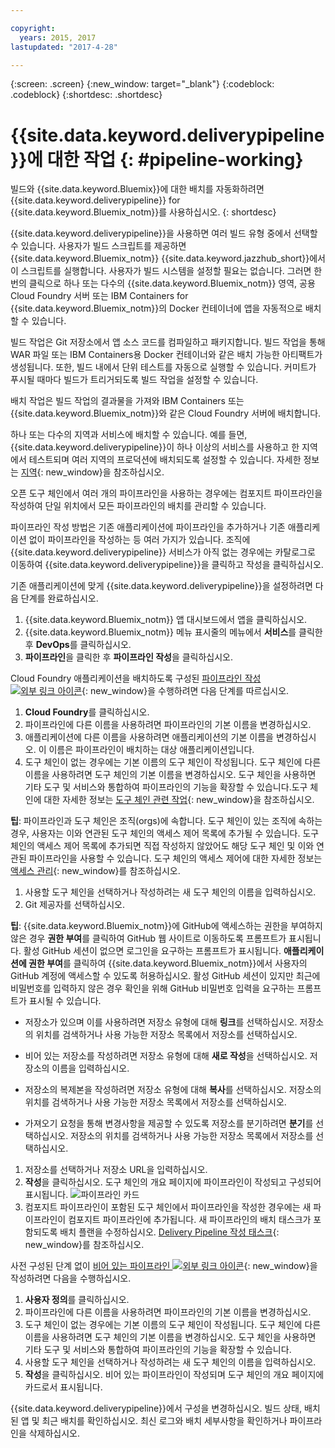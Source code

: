 ```yaml
---

copyright:
  years: 2015, 2017
lastupdated: "2017-4-28"

---
```



{:screen: .screen}
{:new_window: target="_blank"}
{:codeblock: .codeblock}
{:shortdesc: .shortdesc}

# {{site.data.keyword.deliverypipeline}}에 대한 작업 {: #pipeline-working}

빌드와 {{site.data.keyword.Bluemix}}에 대한 배치를 자동화하려면 {{site.data.keyword.deliverypipeline}} for {{site.data.keyword.Bluemix_notm}}를 사용하십시오.
{: shortdesc}

{{site.data.keyword.deliverypipeline}}을 사용하면 여러 빌드 유형 중에서 선택할 수 있습니다. 사용자가 빌드 스크립트를
		제공하면 {{site.data.keyword.Bluemix_notm}} {{site.data.keyword.jazzhub_short}}에서 이 스크립트를 실행합니다. 사용자가 빌드 시스템을 설정할
		필요는 없습니다. 그러면 한 번의 클릭으로 하나 또는 다수의 {{site.data.keyword.Bluemix_notm}} 영역, 공용 Cloud Foundry 서버 또는 IBM Containers for {{site.data.keyword.Bluemix_notm}}의 Docker 컨테이너에 앱을 자동적으로 배치할 수 있습니다. 

빌드 작업은 Git 저장소에서 앱 소스 코드를 컴파일하고 패키지합니다. 빌드 작업을 통해 WAR 파일 또는 IBM Containers용 Docker 컨테이너와 같은 배치 가능한 아티팩트가 생성됩니다. 또한, 빌드 내에서 단위 테스트를
				자동으로 실행할 수 있습니다. 커미트가 푸시될 때마다 빌드가 트리거되도록 빌드 작업을 설정할 수 있습니다.

배치 작업은 빌드 작업의 결과물을 가져와 IBM Containers 또는 {{site.data.keyword.Bluemix_notm}}와 같은 Cloud Foundry 서버에 배치합니다. 

하나 또는 다수의 지역과 서비스에 배치할 수 있습니다. 예를 들면, {{site.data.keyword.deliverypipeline}}이 하나 이상의 서비스를 사용하고 한 지역에서 테스트되며 여러 지역의 프로덕션에 배치되도록 설정할 수 있습니다. 자세한 정보는
				[지역](/docs/overview/whatisbluemix.html#ov_intro_reg){: new_window}을 참조하십시오.

오픈 도구 체인에서 여러 개의 파이프라인을 사용하는 경우에는 컴포지트 파이프라인을 작성하여 단일 위치에서 모든 파이프라인의 배치를 관리할 수 있습니다. 

파이프라인 작성 방법은 기존 애플리케이션에 파이프라인을 추가하거나 기존 애플리케이션 없이 파이프라인을 작성하는 등 여러 가지가 있습니다. 조직에 {{site.data.keyword.deliverypipeline}} 서비스가 아직 없는 경우에는 카탈로그로 이동하여 {{site.data.keyword.deliverypipeline}}을 클릭하고 작성을 클릭하십시오.

기존 애플리케이션에 맞게 {{site.data.keyword.deliverypipeline}}을 설정하려면 다음 단계를 완료하십시오. 

1. {{site.data.keyword.Bluemix_notm}} 앱 대시보드에서 앱을 클릭하십시오.
1. {{site.data.keyword.Bluemix_notm}} 메뉴 표시줄의 메뉴에서 **서비스**를 클릭한 후 **DevOps**를 클릭하십시오.
1. **파이프라인**을 클릭한 후 **파이프라인 작성**을 클릭하십시오.

Cloud Foundry 애플리케이션을 배치하도록 구성된 [파이프라인 작성 ![외부 링크 아이콘](../../icons/launch-glyph.svg "외부 링크 아이콘")](https://console.ng.bluemix.net/devops/pipelines/dashboard/create){: new_window}을 수행하려면 다음 단계를 따르십시오. 

1. **Cloud Foundry**를 클릭하십시오.
1. 파이프라인에 다른 이름을 사용하려면 파이프라인의 기본 이름을 변경하십시오. 
1. 애플리케이션에 다른 이름을 사용하려면 애플리케이션의 기본 이름을 변경하십시오. 이 이름은 파이프라인이 배치하는 대상 애플리케이션입니다.
1. 도구 체인이 없는 경우에는 기본 이름의 도구 체인이 작성됩니다. 도구 체인에 다른 이름을 사용하려면 도구 체인의 기본 이름을 변경하십시오. 도구 체인을 사용하면 기타 도구 및 서비스와 통합하여 파이프라인의 기능을 확장할 수 있습니다.도구 체인에 대한 자세한 정보는 [도구 체인 관련 작업](/docs/services/ContinuousDelivery/toolchains_working.html){: new_window}을 참조하십시오. 

 **팁**: 파이프라인과 도구 체인은 조직(orgs)에 속합니다. 도구 체인이 있는 조직에 속하는 경우, 사용자는 이와 연관된 도구 체인의 액세스 제어 목록에 추가될 수 있습니다. 도구 체인의 액세스 제어 목록에 추가되면 직접 작성하지 않았어도 해당 도구 체인 및 이와 연관된 파이프라인을 사용할 수 있습니다. 도구 체인의 액세스 제어에 대한 자세한 정보는 [액세스 관리](/docs/services/ContinuousDelivery/toolchains_using.html#managing_access){: new_window}를 참조하십시오. 

1. 사용할 도구 체인을 선택하거나 작성하려는 새 도구 체인의 이름을 입력하십시오.
1. Git 제공자를 선택하십시오. 

 **팁**: {{site.data.keyword.Bluemix_notm}}에 GitHub에 액세스하는 권한을 부여하지 않은 경우 **권한 부여**를 클릭하여 GitHub 웹 사이트로 이동하도록 프롬프트가 표시됩니다. 활성 GitHub 세션이 없으면 로그인을 요구하는 프롬프트가 표시됩니다. **애플리케이션에 권한 부여**를 클릭하여 {{site.data.keyword.Bluemix_notm}}에서 사용자의 GitHub 계정에 액세스할 수 있도록 허용하십시오. 활성 GitHub 세션이 있지만 최근에 비밀번호를 입력하지 않은 경우 확인을 위해 GitHub 비밀번호 입력을 요구하는 프롬프트가 표시될 수 있습니다. 

   * 저장소가 있으며 이를 사용하려면 저장소 유형에 대해 **링크**를 선택하십시오. 저장소의 위치를 검색하거나 사용 가능한 저장소 목록에서 저장소를 선택하십시오.

   * 비어 있는 저장소를 작성하려면 저장소 유형에 대해 **새로 작성**을 선택하십시오. 저장소의 이름을 입력하십시오.

   * 저장소의 복제본을 작성하려면 저장소 유형에 대해 **복사**를 선택하십시오. 저장소의 위치를 검색하거나 사용 가능한 저장소 목록에서 저장소를 선택하십시오.

   * 가져오기 요청을 통해 변경사항을 제공할 수 있도록 저장소를 분기하려면 **분기**를 선택하십시오. 저장소의 위치를 검색하거나 사용 가능한 저장소 목록에서 저장소를 선택하십시오.

1. 저장소를 선택하거나 저장소 URL을 입력하십시오. 
1. **작성**을 클릭하십시오.  도구 체인의 개요 페이지에 파이프라인이 작성되고 구성되어 표시됩니다.
 ![파이프라인 카드](images/cd_pipeline.png)
1. 컴포지트 파이프라인이 포함된 도구 체인에서 파이프라인을 작성한 경우에는 새 파이프라인이 컴포지트 파이프라인에 추가됩니다. 새 파이프라인의 배치 태스크가 포함되도록 배치 플랜을 수정하십시오. [Delivery Pipeline 작성 태스크](/docs/services/ContinuousDelivery/pipeline_deployment_plan.html#tasks_pipelineCD){: new_window}를 참조하십시오. 

사전 구성된 단계 없이 [비어 있는 파이프라인 ![외부 링크 아이콘](../../icons/launch-glyph.svg "외부 링크 아이콘")](https://console.ng.bluemix.net/devops/pipelines/dashboard/create){: new_window}을 작성하려면 다음을 수행하십시오. 

1. **사용자 정의**를 클릭하십시오.
1. 파이프라인에 다른 이름을 사용하려면 파이프라인의 기본 이름을 변경하십시오. 
1. 도구 체인이 없는 경우에는 기본 이름의 도구 체인이 작성됩니다. 도구 체인에 다른 이름을 사용하려면 도구 체인의 기본 이름을 변경하십시오. 도구 체인을 사용하면 기타 도구 및 서비스와 통합하여 파이프라인의 기능을 확장할 수 있습니다.
1. 사용할 도구 체인을 선택하거나 작성하려는 새 도구 체인의 이름을 입력하십시오.
1. **작성**을 클릭하십시오. 비어 있는 파이프라인이 작성되며 도구 체인의 개요 페이지에 카드로서 표시됩니다. 

{{site.data.keyword.deliverypipeline}}에서 구성을 변경하십시오. 빌드 상태, 배치된 앱 및 최근 배치를 확인하십시오. 최신 로그와 배치 세부사항을 확인하거나 파이프라인을 삭제하십시오. 
